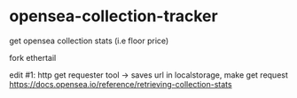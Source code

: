 # opensea-collection-tracker

get opensea collection stats (i.e floor price)

fork ethertail

edit #1: http get requester tool -> saves url in localstorage, make get request 
https://docs.opensea.io/reference/retrieving-collection-stats
